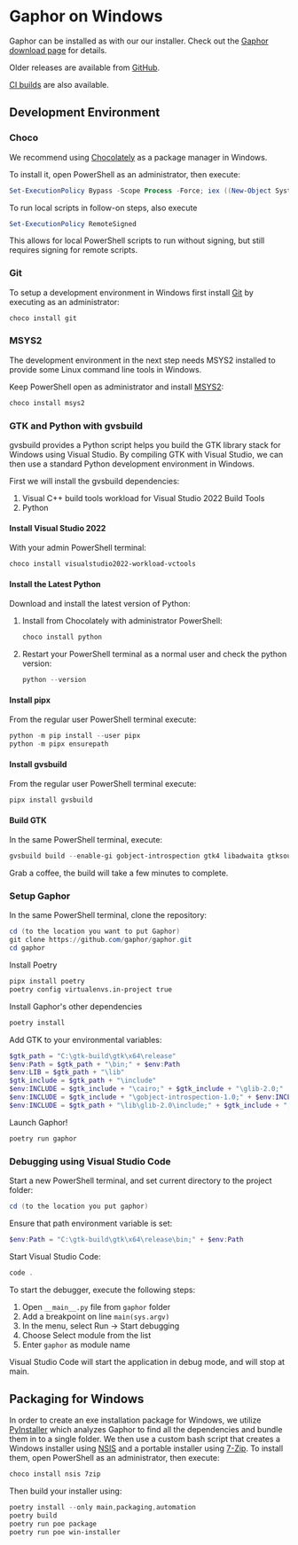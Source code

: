# Gaphor on Windows

Gaphor can be installed as with our our installer.
Check out the [Gaphor download page](https://gaphor.org/download.html#windows)
for details.

Older releases are available from [GitHub](https://github.com/gaphor/gaphor/releases).

[CI builds](https://github.com/gaphor/gaphor/actions/workflows/full-build.yml) are also available.

## Development Environment

### Choco

We recommend using [Chocolately](https://chocolatey.org/) as a package manager
in Windows.

To install it, open PowerShell as an administrator, then execute:

```PowerShell
Set-ExecutionPolicy Bypass -Scope Process -Force; iex ((New-Object System.Net.WebClient).DownloadString('https://community.chocolatey.org/install.ps1'))
```

To run local scripts in follow-on steps, also execute

```PowerShell
Set-ExecutionPolicy RemoteSigned
```

This allows for local PowerShell scripts
to run without signing, but still requires signing for remote scripts.

### Git

To setup a development environment in Windows first install
[Git](https://gitforwindows.org) by executing as an administrator:

```PowerShell
choco install git
```

### MSYS2

The development environment in the next step needs MSYS2 installed to provide
some Linux command line tools in Windows.

Keep PowerShell open as administrator and install [MSYS2](http://www.msys2.org/):

```PowerShell
choco install msys2
```

### GTK and Python with gvsbuild

gvsbuild provides a Python script helps you build the GTK library stack for
Windows using Visual Studio. By compiling GTK with Visual Studio, we can then
use a standard Python development environment in Windows.

First we will install the gvsbuild dependencies:
1. Visual C++ build tools workload for Visual Studio 2022 Build Tools
1. Python

#### Install Visual Studio 2022

With your admin PowerShell terminal:

```PowerShell
choco install visualstudio2022-workload-vctools
```

#### Install the Latest Python

Download and install the latest version of Python:

1. Install from Chocolately with administrator PowerShell:

   ```PowerShell
   choco install python
   ```

2. Restart your PowerShell terminal as a normal user and check  the python version:

   ```PowerShell
   python --version
   ```

#### Install pipx

From the regular user PowerShell terminal execute:
```PowerShell
python -m pip install --user pipx
python -m pipx ensurepath
```

#### Install gvsbuild

From the regular user PowerShell terminal execute:

```PowerShell
pipx install gvsbuild
```

#### Build GTK

In the same PowerShell terminal, execute:

```PowerShell
gvsbuild build --enable-gi gobject-introspection gtk4 libadwaita gtksourceview5 adwaita-icon-theme hicolor-icon-theme
```
Grab a coffee, the build will take a few minutes to complete.

### Setup Gaphor

In the same PowerShell terminal, clone the repository:
```PowerShell
cd (to the location you want to put Gaphor)
git clone https://github.com/gaphor/gaphor.git
cd gaphor
```

Install Poetry
```bash
pipx install poetry
poetry config virtualenvs.in-project true
```

Install Gaphor's other dependencies
```PowerShell
poetry install
```

Add GTK to your environmental variables:
```PowerShell
$gtk_path = "C:\gtk-build\gtk\x64\release"
$env:Path = $gtk_path + "\bin;" + $env:Path
$env:LIB = $gtk_path + "\lib"
$gtk_include = $gtk_path + "\include"
$env:INCLUDE = $gtk_include + "\cairo;" + $gtk_include + "\glib-2.0;"
$env:INCLUDE = $gtk_include + "\gobject-introspection-1.0;" + $env:INCLUDE
$env:INCLUDE = $gtk_path + "\lib\glib-2.0\include;" + $gtk_include + ";" + $env:INCLUDE
```

Launch Gaphor!
```PowerShell
poetry run gaphor
```

### Debugging using Visual Studio Code

Start a new PowerShell terminal, and set current directory to the project folder:
```PowerShell
cd (to the location you put gaphor)
```

Ensure that path environment variable is set:
```PowerShell
$env:Path = "C:\gtk-build\gtk\x64\release\bin;" + $env:Path
```

Start Visual Studio Code:
```PowerShell
code .
```

To start the debugger, execute the following steps:
1. Open `__main__.py` file from `gaphor` folder
2. Add a breakpoint on line `main(sys.argv)`
3. In the menu, select Run → Start debugging
4. Choose Select module from the list
5. Enter `gaphor` as module name

Visual Studio Code will start the application in debug mode, and will stop at main.

## Packaging for Windows

In order to create an exe installation package for Windows, we utilize
[PyInstaller](https://pyinstaller.org) which analyzes Gaphor to find all the
dependencies and bundle them in to a single folder. We then use a custom bash
script that creates a Windows installer using
[NSIS](https://nsis.sourceforge.io/Main_Page) and a portable installer using
[7-Zip](https://www.7-zip.org). To install them, open PowerShell as an
administrator, then execute:

```PowerShell
choco install nsis 7zip
```

Then build your installer using:

```PowerShell
poetry install --only main,packaging,automation
poetry build
poetry run poe package
poetry run poe win-installer
```
